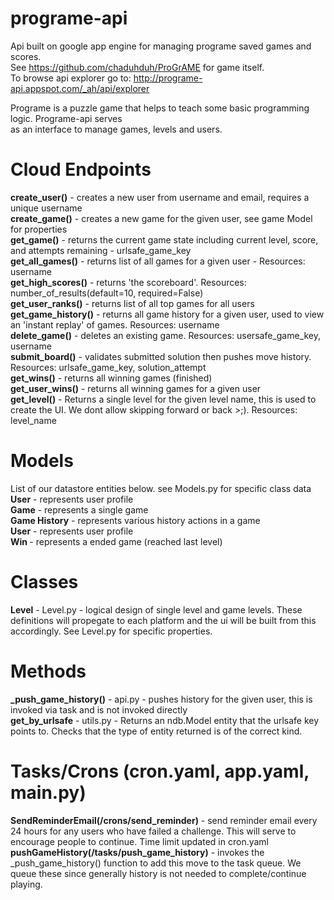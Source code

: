 # programe-api

Api built on google app engine for managing programe saved games and scores. <br />
See https://github.com/chaduhduh/ProGrAME for game itself. <br />
To browse api explorer go to: <a href="http://programe-api.appspot.com/_ah/api/explorer" target="_blank">http://programe-api.appspot.com/_ah/api/explorer</a><br />

Programe is a puzzle game that helps to teach some basic programming logic. Programe-api serves <br />
as an interface to manage games, levels and users.<br />

Cloud Endpoints
===============
<b>create_user()</b> - creates a new user from username and email, requires a unique username<br />
<b>create_game()</b> - creates a new game for the given user, see game Model for properties<br />
<b>get_game()</b> - returns the current game state including current level, score, and attempts remaining - <String>urlsafe_game_key<br />
<b>get_all_games()</b> - returns list of all games for a given user - Resources: <String>username<br />
<b>get_high_scores()</b> - returns 'the scoreboard'. Resources: <Integer>number_of_results(default=10, required=False)<br />
<b>get_user_ranks()</b> - returns list of all top games for all users<br />
<b>get_game_history()</b> - returns all game history for a given user, used to view an 'instant replay' of games. Resources: <String>username<br />
<b>delete_game()</b> - deletes an existing game. Resources: <String>usersafe_game_key, <String>username<br />
<b>submit_board()</b> - validates submitted solution then pushes move history. Resources: <String>urlsafe_game_key, <String>solution_attempt<br />
<b>get_wins()</b> - returns all winning games (finished)<br />
<b>get_user_wins()</b> - returns all winning games for a given user <br />
<b>get_level()</b> - Returns a single level for the given level name, this is used to create the UI. We dont allow skipping forward or back >;). Resources: <String>level_name<br />

Models
===============
List of our datastore entities below. see Models.py for specific class data<br />
<b>User</b> - represents user profile<br />
<b>Game</b> - represents a single game<br />
<b>Game History</b> - represents various history actions in a game<br />
<b>User</b> - represents user profile<br />
<b>Win </b>- represents a ended game (reached last level)<br />

Classes
===============
<b>Level</b> - Level.py - logical design of single level and game levels. These definitions will propegate to each platform and the ui will be built from this accordingly. See Level.py for specific properties.<br />

Methods
===============
<b>_push_game_history()</b> - api.py - pushes history for the given user, this is invoked via task and is not invoked directly<br />
<b>get_by_urlsafe</b> - utils.py - Returns an ndb.Model entity that the urlsafe key points to. Checks that the type of entity returned is of the correct kind.<br />

Tasks/Crons  (cron.yaml, app.yaml, main.py)
===============
<b>SendReminderEmail(/crons/send_reminder)</b> - send reminder email every 24 hours for any users who have failed a challenge. This will serve to encourage people to continue. Time limit updated in cron.yaml<br />
<b>pushGameHistory(/tasks/push_game_history)</b> - invokes the _push_game_history() function to add this move to the task queue. We queue these since generally history is not needed to complete/continue playing.<br />





